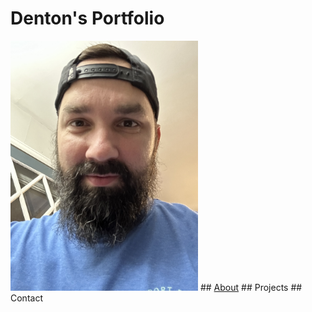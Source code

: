 # Denton's Portfolio
<img src="Images/IMG_3537.jpeg" width="300px">
## <a href="https://dentonmay.github.io/dmay.github.io/About">About</a>
## Projects
## Contact

